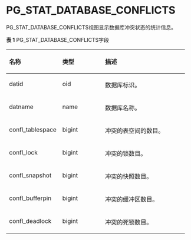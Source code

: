 # PG\_STAT\_DATABASE\_CONFLICTS<a name="ZH-CN_TOPIC_0242385973"></a>

PG\_STAT\_DATABASE\_CONFLICTS视图显示数据库冲突状态的统计信息。

**表 1**  PG\_STAT\_DATABASE\_CONFLICTS字段

<a name="zh-cn_topic_0237122446_zh-cn_topic_0059778847_te79bf13fb05e4789b67782483474e62c"></a>
<table><thead align="left"><tr id="zh-cn_topic_0237122446_zh-cn_topic_0059778847_re875195e0cc84099a39d32ce479e0afc"><th class="cellrowborder" valign="top" width="29.7970202979702%" id="mcps1.2.4.1.1"><p id="zh-cn_topic_0237122446_zh-cn_topic_0059778847_a1abd8171bb4c4d0fb2dde4bf27d79a14"><a name="zh-cn_topic_0237122446_zh-cn_topic_0059778847_a1abd8171bb4c4d0fb2dde4bf27d79a14"></a><a name="zh-cn_topic_0237122446_zh-cn_topic_0059778847_a1abd8171bb4c4d0fb2dde4bf27d79a14"></a>名称</p>
</th>
<th class="cellrowborder" valign="top" width="23.967603239676034%" id="mcps1.2.4.1.2"><p id="zh-cn_topic_0237122446_zh-cn_topic_0059778847_a45b0ca2851894604a54167d73947af59"><a name="zh-cn_topic_0237122446_zh-cn_topic_0059778847_a45b0ca2851894604a54167d73947af59"></a><a name="zh-cn_topic_0237122446_zh-cn_topic_0059778847_a45b0ca2851894604a54167d73947af59"></a>类型</p>
</th>
<th class="cellrowborder" valign="top" width="46.23537646235376%" id="mcps1.2.4.1.3"><p id="zh-cn_topic_0237122446_zh-cn_topic_0059778847_abe4f377869204428aff076512203aed3"><a name="zh-cn_topic_0237122446_zh-cn_topic_0059778847_abe4f377869204428aff076512203aed3"></a><a name="zh-cn_topic_0237122446_zh-cn_topic_0059778847_abe4f377869204428aff076512203aed3"></a>描述</p>
</th>
</tr>
</thead>
<tbody><tr id="zh-cn_topic_0237122446_zh-cn_topic_0059778847_rf5c1e37296c5475cad8229bf6bd4653b"><td class="cellrowborder" valign="top" width="29.7970202979702%" headers="mcps1.2.4.1.1 "><p id="zh-cn_topic_0237122446_zh-cn_topic_0059778847_ae6ed1d53b6904e8e83a8c97b9ac82dfe"><a name="zh-cn_topic_0237122446_zh-cn_topic_0059778847_ae6ed1d53b6904e8e83a8c97b9ac82dfe"></a><a name="zh-cn_topic_0237122446_zh-cn_topic_0059778847_ae6ed1d53b6904e8e83a8c97b9ac82dfe"></a>datid</p>
</td>
<td class="cellrowborder" valign="top" width="23.967603239676034%" headers="mcps1.2.4.1.2 "><p id="zh-cn_topic_0237122446_zh-cn_topic_0059778847_ab7c10b4df57248a29ecd167e3753affb"><a name="zh-cn_topic_0237122446_zh-cn_topic_0059778847_ab7c10b4df57248a29ecd167e3753affb"></a><a name="zh-cn_topic_0237122446_zh-cn_topic_0059778847_ab7c10b4df57248a29ecd167e3753affb"></a>oid</p>
</td>
<td class="cellrowborder" valign="top" width="46.23537646235376%" headers="mcps1.2.4.1.3 "><p id="zh-cn_topic_0237122446_zh-cn_topic_0059778847_a65bab17c0d6e430c933db4697f00555b"><a name="zh-cn_topic_0237122446_zh-cn_topic_0059778847_a65bab17c0d6e430c933db4697f00555b"></a><a name="zh-cn_topic_0237122446_zh-cn_topic_0059778847_a65bab17c0d6e430c933db4697f00555b"></a>数据库标识。</p>
</td>
</tr>
<tr id="zh-cn_topic_0237122446_zh-cn_topic_0059778847_r37e0a51aff7f4cc98ac0026e2a7309ba"><td class="cellrowborder" valign="top" width="29.7970202979702%" headers="mcps1.2.4.1.1 "><p id="zh-cn_topic_0237122446_zh-cn_topic_0059778847_aec353327db9c476cb0032a3a4a63bc89"><a name="zh-cn_topic_0237122446_zh-cn_topic_0059778847_aec353327db9c476cb0032a3a4a63bc89"></a><a name="zh-cn_topic_0237122446_zh-cn_topic_0059778847_aec353327db9c476cb0032a3a4a63bc89"></a>datname</p>
</td>
<td class="cellrowborder" valign="top" width="23.967603239676034%" headers="mcps1.2.4.1.2 "><p id="zh-cn_topic_0237122446_zh-cn_topic_0059778847_aa7d63c91ac4245c387618e716a8e3925"><a name="zh-cn_topic_0237122446_zh-cn_topic_0059778847_aa7d63c91ac4245c387618e716a8e3925"></a><a name="zh-cn_topic_0237122446_zh-cn_topic_0059778847_aa7d63c91ac4245c387618e716a8e3925"></a>name</p>
</td>
<td class="cellrowborder" valign="top" width="46.23537646235376%" headers="mcps1.2.4.1.3 "><p id="zh-cn_topic_0237122446_zh-cn_topic_0059778847_a1563ac14fecf4c1483d19310c4e8a87c"><a name="zh-cn_topic_0237122446_zh-cn_topic_0059778847_a1563ac14fecf4c1483d19310c4e8a87c"></a><a name="zh-cn_topic_0237122446_zh-cn_topic_0059778847_a1563ac14fecf4c1483d19310c4e8a87c"></a>数据库名称。</p>
</td>
</tr>
<tr id="zh-cn_topic_0237122446_zh-cn_topic_0059778847_r3fdc947d03cc474ba675ae3647b928ca"><td class="cellrowborder" valign="top" width="29.7970202979702%" headers="mcps1.2.4.1.1 "><p id="zh-cn_topic_0237122446_zh-cn_topic_0059778847_ae6f7e1f727714ecbac761443d248fd71"><a name="zh-cn_topic_0237122446_zh-cn_topic_0059778847_ae6f7e1f727714ecbac761443d248fd71"></a><a name="zh-cn_topic_0237122446_zh-cn_topic_0059778847_ae6f7e1f727714ecbac761443d248fd71"></a>confl_tablespace</p>
</td>
<td class="cellrowborder" valign="top" width="23.967603239676034%" headers="mcps1.2.4.1.2 "><p id="zh-cn_topic_0237122446_zh-cn_topic_0059778847_a48e95e6bf33d40fbb108c3ed23630fc8"><a name="zh-cn_topic_0237122446_zh-cn_topic_0059778847_a48e95e6bf33d40fbb108c3ed23630fc8"></a><a name="zh-cn_topic_0237122446_zh-cn_topic_0059778847_a48e95e6bf33d40fbb108c3ed23630fc8"></a>bigint</p>
</td>
<td class="cellrowborder" valign="top" width="46.23537646235376%" headers="mcps1.2.4.1.3 "><p id="zh-cn_topic_0237122446_zh-cn_topic_0059778847_a268d151220714716ba65b1893e17c90e"><a name="zh-cn_topic_0237122446_zh-cn_topic_0059778847_a268d151220714716ba65b1893e17c90e"></a><a name="zh-cn_topic_0237122446_zh-cn_topic_0059778847_a268d151220714716ba65b1893e17c90e"></a>冲突的表空间的数目。</p>
</td>
</tr>
<tr id="zh-cn_topic_0237122446_zh-cn_topic_0059778847_r766e06e7ebe84d02a14bfd518a680dcc"><td class="cellrowborder" valign="top" width="29.7970202979702%" headers="mcps1.2.4.1.1 "><p id="zh-cn_topic_0237122446_zh-cn_topic_0059778847_a1579f4f390204e7b937144083a62267c"><a name="zh-cn_topic_0237122446_zh-cn_topic_0059778847_a1579f4f390204e7b937144083a62267c"></a><a name="zh-cn_topic_0237122446_zh-cn_topic_0059778847_a1579f4f390204e7b937144083a62267c"></a>confl_lock</p>
</td>
<td class="cellrowborder" valign="top" width="23.967603239676034%" headers="mcps1.2.4.1.2 "><p id="zh-cn_topic_0237122446_zh-cn_topic_0059778847_aef18e0b0befa4c0592e43a0baefe9085"><a name="zh-cn_topic_0237122446_zh-cn_topic_0059778847_aef18e0b0befa4c0592e43a0baefe9085"></a><a name="zh-cn_topic_0237122446_zh-cn_topic_0059778847_aef18e0b0befa4c0592e43a0baefe9085"></a>bigint</p>
</td>
<td class="cellrowborder" valign="top" width="46.23537646235376%" headers="mcps1.2.4.1.3 "><p id="zh-cn_topic_0237122446_zh-cn_topic_0059778847_a7937381d26904eb1b2d3ca7d2f0773bf"><a name="zh-cn_topic_0237122446_zh-cn_topic_0059778847_a7937381d26904eb1b2d3ca7d2f0773bf"></a><a name="zh-cn_topic_0237122446_zh-cn_topic_0059778847_a7937381d26904eb1b2d3ca7d2f0773bf"></a>冲突的锁数目。</p>
</td>
</tr>
<tr id="zh-cn_topic_0237122446_zh-cn_topic_0059778847_r9443be37d0554fc5b797a3bfe4ce76ef"><td class="cellrowborder" valign="top" width="29.7970202979702%" headers="mcps1.2.4.1.1 "><p id="zh-cn_topic_0237122446_zh-cn_topic_0059778847_a625468cfd8654f29a7735614edac0364"><a name="zh-cn_topic_0237122446_zh-cn_topic_0059778847_a625468cfd8654f29a7735614edac0364"></a><a name="zh-cn_topic_0237122446_zh-cn_topic_0059778847_a625468cfd8654f29a7735614edac0364"></a>confl_snapshot</p>
</td>
<td class="cellrowborder" valign="top" width="23.967603239676034%" headers="mcps1.2.4.1.2 "><p id="zh-cn_topic_0237122446_zh-cn_topic_0059778847_ae339c543084b48f5bddfb4d433a4c8f9"><a name="zh-cn_topic_0237122446_zh-cn_topic_0059778847_ae339c543084b48f5bddfb4d433a4c8f9"></a><a name="zh-cn_topic_0237122446_zh-cn_topic_0059778847_ae339c543084b48f5bddfb4d433a4c8f9"></a>bigint</p>
</td>
<td class="cellrowborder" valign="top" width="46.23537646235376%" headers="mcps1.2.4.1.3 "><p id="zh-cn_topic_0237122446_zh-cn_topic_0059778847_a8bb1857e9e664983a9acfc77100bc050"><a name="zh-cn_topic_0237122446_zh-cn_topic_0059778847_a8bb1857e9e664983a9acfc77100bc050"></a><a name="zh-cn_topic_0237122446_zh-cn_topic_0059778847_a8bb1857e9e664983a9acfc77100bc050"></a>冲突的快照数目。</p>
</td>
</tr>
<tr id="zh-cn_topic_0237122446_zh-cn_topic_0059778847_r2404f1f8710d4a29bf945353e6eb7c66"><td class="cellrowborder" valign="top" width="29.7970202979702%" headers="mcps1.2.4.1.1 "><p id="zh-cn_topic_0237122446_zh-cn_topic_0059778847_ab05f4f1c35ea4b089f20a8d0b8b78a18"><a name="zh-cn_topic_0237122446_zh-cn_topic_0059778847_ab05f4f1c35ea4b089f20a8d0b8b78a18"></a><a name="zh-cn_topic_0237122446_zh-cn_topic_0059778847_ab05f4f1c35ea4b089f20a8d0b8b78a18"></a>confl_bufferpin</p>
</td>
<td class="cellrowborder" valign="top" width="23.967603239676034%" headers="mcps1.2.4.1.2 "><p id="zh-cn_topic_0237122446_zh-cn_topic_0059778847_a21ccdfb468164774a150467aa36fbc39"><a name="zh-cn_topic_0237122446_zh-cn_topic_0059778847_a21ccdfb468164774a150467aa36fbc39"></a><a name="zh-cn_topic_0237122446_zh-cn_topic_0059778847_a21ccdfb468164774a150467aa36fbc39"></a>bigint</p>
</td>
<td class="cellrowborder" valign="top" width="46.23537646235376%" headers="mcps1.2.4.1.3 "><p id="zh-cn_topic_0237122446_zh-cn_topic_0059778847_a379f6e379e614d1399ec99b7f2b12b1b"><a name="zh-cn_topic_0237122446_zh-cn_topic_0059778847_a379f6e379e614d1399ec99b7f2b12b1b"></a><a name="zh-cn_topic_0237122446_zh-cn_topic_0059778847_a379f6e379e614d1399ec99b7f2b12b1b"></a>冲突的缓冲区数目。</p>
</td>
</tr>
<tr id="zh-cn_topic_0237122446_zh-cn_topic_0059778847_r5f2c3e38e42d4774afe7b80a60aa6a30"><td class="cellrowborder" valign="top" width="29.7970202979702%" headers="mcps1.2.4.1.1 "><p id="zh-cn_topic_0237122446_zh-cn_topic_0059778847_af3c588edc9ae4c4ea1d1f5fb0d8191d4"><a name="zh-cn_topic_0237122446_zh-cn_topic_0059778847_af3c588edc9ae4c4ea1d1f5fb0d8191d4"></a><a name="zh-cn_topic_0237122446_zh-cn_topic_0059778847_af3c588edc9ae4c4ea1d1f5fb0d8191d4"></a>confl_deadlock</p>
</td>
<td class="cellrowborder" valign="top" width="23.967603239676034%" headers="mcps1.2.4.1.2 "><p id="zh-cn_topic_0237122446_zh-cn_topic_0059778847_a9f43a492254345f7a7a537b03bdb2e86"><a name="zh-cn_topic_0237122446_zh-cn_topic_0059778847_a9f43a492254345f7a7a537b03bdb2e86"></a><a name="zh-cn_topic_0237122446_zh-cn_topic_0059778847_a9f43a492254345f7a7a537b03bdb2e86"></a>bigint</p>
</td>
<td class="cellrowborder" valign="top" width="46.23537646235376%" headers="mcps1.2.4.1.3 "><p id="zh-cn_topic_0237122446_zh-cn_topic_0059778847_a62744ec09b7b4fc0887083339a0e49dc"><a name="zh-cn_topic_0237122446_zh-cn_topic_0059778847_a62744ec09b7b4fc0887083339a0e49dc"></a><a name="zh-cn_topic_0237122446_zh-cn_topic_0059778847_a62744ec09b7b4fc0887083339a0e49dc"></a>冲突的死锁数目。</p>
</td>
</tr>
</tbody>
</table>

